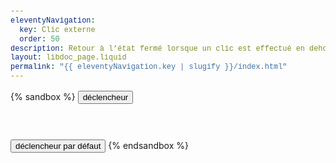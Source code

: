 ```yaml
---
eleventyNavigation:
  key: Clic externe
  order: 50
description: Retour à l’état fermé lorsque un clic est effectué en dehors du déclencheur ou de sa cible
layout: libdoc_page.liquid
permalink: "{{ eleventyNavigation.key | slugify }}/index.html"
---
```

{% sandbox %}
<button c-toggle="ex1" data-dismiss="true">déclencheur</button>
<p c-toggle-name="ex1"
    class="d-none"
    data-onclick-force-dismiss-children-ids="ex3"
    data-opened-state-class="bc-support-success">
    Cible ex2. Je suis la cible cToggle câblée sur le canal "ex1".
    Avec <br><code>data-dismiss="true"</code> <br>Je me ferme si un clic est effectué en dehors de cette cible.
    Au clic sur ce paragraphe <code>data-onclick-force-dismiss-children-ids="ex3"</code> force la fermeture de la cible <code>ex3</code>
    <button c-toggle="ex3" data-dismiss="true">déclencheur 3</button>
    <span c-toggle-name="ex3"
        class="d-none"
        data-opened-state-class="bc-support-warning c-support-warning">
        Cible ex3. Je me ferme lorsque le contenu de <code>ex1</code> est cliqué.
    </span>
    <button c-toggle="ex4" data-dismiss="true">déclencheur 4</button>
    <span c-toggle-name="ex4"
        class="d-none"
        data-opened-state-class="bc-support-success c-support-success">
        Cible ex4. Je reste ouvert même si le contenu de <code>ex1</code> est cliqué.
    </span>
</p>
<br><br>
<button c-toggle="ex2">déclencheur par défaut</button>
<p c-toggle-name="ex2"
    class="d-none"
    data-onclick-force-dismiss-children-ids="ex5,ex6"
    data-opened-state-class="bc-primary-300">
    Cible ex2. Je suis la cible cToggle câblée sur le canal "ex2".
    Je me ferme que si un déclencheur ou une méthode sont invoqués.
    <button c-toggle="ex5" data-dismiss="true">déclencheur 5</button>
    <span c-toggle-name="ex5"
        class="d-none"
        data-opened-state-class="bc-support-warning c-support-warning">
        Cible ex5. Je me ferme lorsque le contenu de <code>ex2</code> est cliqué.
    </span>
    <button c-toggle="ex6" data-dismiss="true">déclencheur 6</button>
    <span c-toggle-name="ex6"
        class="d-none"
        data-opened-state-class="bc-support-success c-support-success">
        Cible ex6. Je me ferme lorsque le contenu de <code>ex2</code> est cliqué.
    </span>
</p>
<script src="{{ libdocConfig.htmlBasePathPrefix }}assets/c-toggle.js"></script>
<!-- DEMO UNIQUEMENT -->
<style>
    .d-none {
        display: none
    }
    .p-6 {
        padding: 1em;
    }
    .bc-support-warning {
        background-color: orange;
    }
    .c-support-warning {
        color: black;
    }
    .bc-support-success {
        background-color: yellowgreen;
    }
    .c-support-success {
        color: darkgreen;
    }
    body {
        font-family: -apple-system, BlinkMacSystemFont, avenir next, avenir, segoe ui, helvetica neue, Cantarell, Ubuntu, roboto, noto, helvetica, arial, sans-serif; 
        line-height: 1.5em;
    }
    code {
        font-family: Menlo, Consolas, Monaco, Liberation Mono, Lucida Console, monospace;
        color: #444;
        padding: 0em 0.3em;
        background-color: rgba(255,255,255,0.3);
    }
</style>
{% endsandbox %}